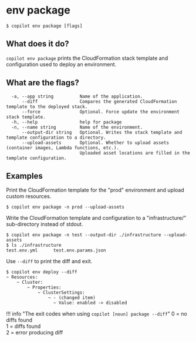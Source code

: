 # env package
```console
$ copilot env package [flags]
```

## What does it do?
`copilot env package` prints the CloudFormation stack template and configuration used to deploy an environment.

## What are the flags?
```console
  -a, --app string          Name of the application.
      --diff                Compares the generated CloudFormation template to the deployed stack.
      --force               Optional. Force update the environment stack template.
  -h, --help                help for package
  -n, --name string         Name of the environment.
      --output-dir string   Optional. Writes the stack template and template configuration to a directory.
      --upload-assets       Optional. Whether to upload assets (container images, Lambda functions, etc.).
                            Uploaded asset locations are filled in the template configuration.
```

## Examples
Print the CloudFormation template for the "prod" environment and upload custom resources.
```console
$ copilot env package -n prod --upload-assets
```
Write the CloudFormation template and configuration to a "infrastructure/" sub-directory instead of stdout.
```console
$ copilot env package -n test --output-dir ./infrastructure --upload-assets
$ ls ./infrastructure
test.env.yml      test.env.params.json
```

Use `--diff` to  print the diff and exit.
```console
$ copilot env deploy --diff
~ Resources:
    ~ Cluster:
        ~ Properties:
            ~ ClusterSettings:
                ~ - (changed item)
                  ~ Value: enabled -> disabled
```

!!! info "The exit codes when using `copilot [noun] package --diff`"
    0 = no diffs found  
    1 = diffs found  
    2 = error producing diff

